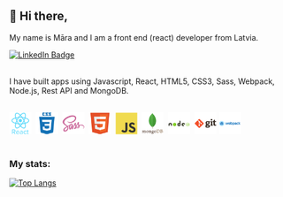 ## 👋 Hi there, 

My name is Māra and I am a front end (react) developer from Latvia.

<div id="badges">
  <a href="https://www.linkedin.com/in/braslava/">
    <img src="https://img.shields.io/badge/LinkedIn-blue?style=for-the-badge&logo=linkedin&logoColor=white" alt="LinkedIn Badge"/>
  </a>
</div>
<br/> 

I have built apps using Javascript, React, HTML5, CSS3, Sass, Webpack, Node.js, Rest API and MongoDB.

<br/> 
<div>
  <img src="https://github.com/devicons/devicon/blob/master/icons/react/react-original-wordmark.svg" title="React" alt="React" width="40" height="40"/>&nbsp;
  <img src="https://github.com/devicons/devicon/blob/master/icons/css3/css3-plain-wordmark.svg"  title="CSS3" alt="CSS" width="40" height="40"/>&nbsp;
  <img src="https://github.com/devicons/devicon/blob/master/icons/sass/sass-original.svg"  title="SASS" alt="SASS" width="40" height="40"/>&nbsp;
  <img src="https://github.com/devicons/devicon/blob/master/icons/html5/html5-original.svg" title="HTML5" alt="HTML" width="40" height="40"/>&nbsp;
  <img src="https://github.com/devicons/devicon/blob/master/icons/javascript/javascript-original.svg" title="JavaScript" alt="JavaScript" width="40" height="40"/>&nbsp;
  <img src="https://github.com/devicons/devicon/blob/master/icons/mongodb/mongodb-original-wordmark.svg" title="MongoDB"  alt="MongoDB" width="40" height="40"/>&nbsp;
  <img src="https://github.com/devicons/devicon/blob/master/icons/nodejs/nodejs-original-wordmark.svg" title="NodeJS" alt="NodeJS" width="40" height="40"/>&nbsp;
  <img src="https://github.com/devicons/devicon/blob/master/icons/git/git-original-wordmark.svg" title="Git" **alt="Git" width="40" height="40"/>
  <img src="https://github.com/devicons/devicon/blob/master/icons/webpack/webpack-original-wordmark.svg" title="Webpack" **alt="Webpack" width="40" height="40"/>
</div>
<br/> 

### My stats: 

<!-- [![GitHub Streak](http://github-readme-streak-stats.herokuapp.com?user=braslava&theme=dark&background=000000)](https://git.io/streak-stats)
 -->
[![Top Langs](https://github-readme-stats.vercel.app/api/top-langs/?username=braslava&layout=compact)](https://github.com/anuraghazra/github-readme-stats)


<!---
Braslava/Braslava is a ✨ special ✨ repository because its `README.md` (this file) appears on your GitHub profile.
You can click the Preview link to take a look at your changes.
--->
